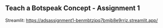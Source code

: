 ## Teach a Botspeak Concept - Assignment 1



Streamlit: https://adsassignment1-benmbtzjpq7bmjb8e9rrjz.streamlit.app/
